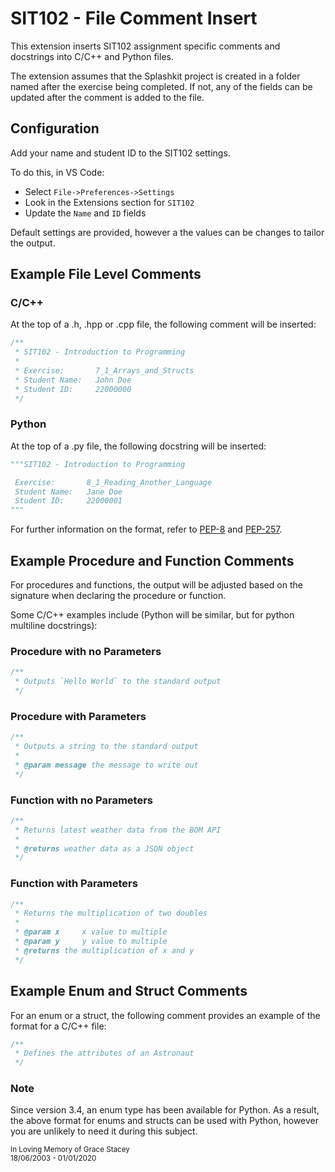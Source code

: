 # SIT102 - File Comment Insert

This extension inserts SIT102 assignment specific comments and docstrings into C/C++ and Python files.

The extension assumes that the Splashkit project is created in a folder named after the exercise being completed. If not, any of the fields can be updated after the comment is added to the file.

## Configuration

Add your name and student ID to the SIT102 settings.

To do this, in VS Code:

* Select `File->Preferences->Settings`
* Look in the Extensions section for `SIT102`
* Update the `Name` and `ID` fields

Default settings are provided, however a the values can be changes to tailor the output.

## Example File Level Comments

### C/C++

At the top of a .h, .hpp or .cpp file, the following comment will be inserted:

```cpp
/**  
 * SIT102 - Introduction to Programming  
 *  
 * Exercise:       7_1_Arrays_and_Structs  
 * Student Name:   John Doe  
 * Student ID:     22000000  
 */
```

### Python

At the top of a .py file, the following docstring will be inserted:

```python
"""SIT102 - Introduction to Programming  

 Exercise:       8_1_Reading_Another_Language  
 Student Name:   Jane Doe  
 Student ID:     22000001  
"""
```

For further information on the format, refer to [PEP-8](https://www.python.org/dev/peps/pep-0008/) and [PEP-257](https://www.python.org/dev/peps/pep-0257/).

## Example Procedure and Function Comments

For procedures and functions, the output will be adjusted based on the signature when declaring the procedure or function.

Some C/C++ examples include (Python will be similar, but for python multiline docstrings):

### Procedure with no Parameters

```cpp
/**  
 * Outputs `Hello World` to the standard output
 */
```

### Procedure with Parameters

```cpp
/**  
 * Outputs a string to the standard output
 *
 * @param message the message to write out
 */
```

### Function with no Parameters

```cpp
/**  
 * Returns latest weather data from the BOM API
 *
 * @returns weather data as a JSON object
 */
```

### Function with Parameters

```cpp
/**  
 * Returns the multiplication of two doubles
 *
 * @param x     x value to multiple
 * @param y     y value to multiple
 * @returns the multiplication of x and y
 */
```

## Example Enum and Struct Comments

For an enum or a struct, the following comment provides an example of the format for a C/C++ file:

```cpp
/**  
 * Defines the attributes of an Astronaut  
 */
```

### Note

Since version 3.4, an enum type has been available for Python. As a result, the above format for enums and structs can be used with Python, however you are unlikely to need it during this subject.

<sub>In Loving Memory of Grace Stacey</sub><br/><sup>18/06/2003 - 01/01/2020</sup>